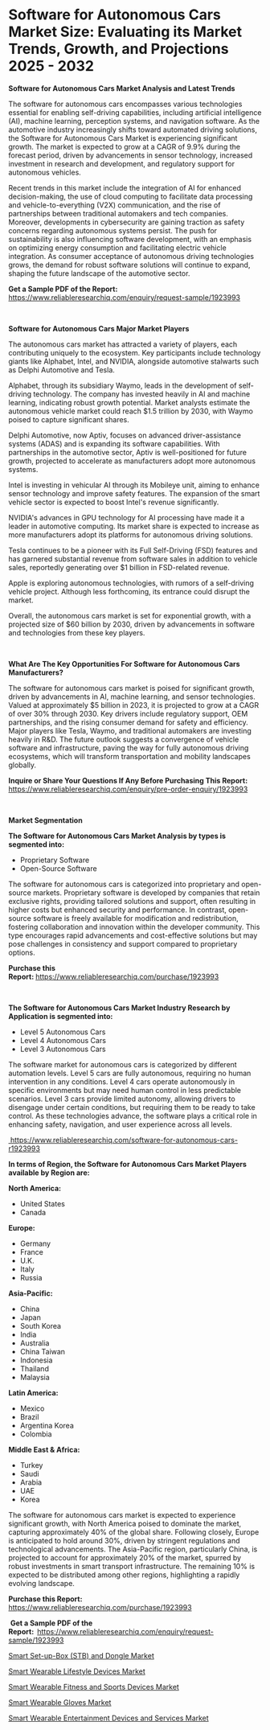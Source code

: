 <p><h1>Software for Autonomous Cars Market Size: Evaluating its Market Trends, Growth, and Projections 2025 - 2032</h1></p><p><strong>Software for Autonomous Cars Market Analysis and Latest Trends</strong></p>
<p><p>The software for autonomous cars encompasses various technologies essential for enabling self-driving capabilities, including artificial intelligence (AI), machine learning, perception systems, and navigation software. As the automotive industry increasingly shifts toward automated driving solutions, the Software for Autonomous Cars Market is experiencing significant growth. The market is expected to grow at a CAGR of 9.9% during the forecast period, driven by advancements in sensor technology, increased investment in research and development, and regulatory support for autonomous vehicles.</p><p>Recent trends in this market include the integration of AI for enhanced decision-making, the use of cloud computing to facilitate data processing and vehicle-to-everything (V2X) communication, and the rise of partnerships between traditional automakers and tech companies. Moreover, developments in cybersecurity are gaining traction as safety concerns regarding autonomous systems persist. The push for sustainability is also influencing software development, with an emphasis on optimizing energy consumption and facilitating electric vehicle integration. As consumer acceptance of autonomous driving technologies grows, the demand for robust software solutions will continue to expand, shaping the future landscape of the automotive sector.</p></p>
<p><strong>Get a Sample PDF of the Report:&nbsp;</strong> <a href="https://www.reliableresearchiq.com/enquiry/request-sample/1923993?utm_campaign=1119&utm_medium=2&utm_source=Github&utm_content=ia&utm_term=28032025&utm_id=software-for-autonomous-cars">https://www.reliableresearchiq.com/enquiry/request-sample/1923993</a></p>
<p>&nbsp;</p>
<p><strong>Software for Autonomous Cars Major Market Players</strong></p>
<p><p>The autonomous cars market has attracted a variety of players, each contributing uniquely to the ecosystem. Key participants include technology giants like Alphabet, Intel, and NVIDIA, alongside automotive stalwarts such as Delphi Automotive and Tesla.</p><p>Alphabet, through its subsidiary Waymo, leads in the development of self-driving technology. The company has invested heavily in AI and machine learning, indicating robust growth potential. Market analysts estimate the autonomous vehicle market could reach $1.5 trillion by 2030, with Waymo poised to capture significant shares.</p><p>Delphi Automotive, now Aptiv, focuses on advanced driver-assistance systems (ADAS) and is expanding its software capabilities. With partnerships in the automotive sector, Aptiv is well-positioned for future growth, projected to accelerate as manufacturers adopt more autonomous systems.</p><p>Intel is investing in vehicular AI through its Mobileye unit, aiming to enhance sensor technology and improve safety features. The expansion of the smart vehicle sector is expected to boost Intel's revenue significantly.</p><p>NVIDIA's advances in GPU technology for AI processing have made it a leader in automotive computing. Its market share is expected to increase as more manufacturers adopt its platforms for autonomous driving solutions.</p><p>Tesla continues to be a pioneer with its Full Self-Driving (FSD) features and has garnered substantial revenue from software sales in addition to vehicle sales, reportedly generating over $1 billion in FSD-related revenue.</p><p>Apple is exploring autonomous technologies, with rumors of a self-driving vehicle project. Although less forthcoming, its entrance could disrupt the market.</p><p>Overall, the autonomous cars market is set for exponential growth, with a projected size of $60 billion by 2030, driven by advancements in software and technologies from these key players.</p></p>
<p>&nbsp;</p>
<p><strong>What Are The Key Opportunities For Software for Autonomous Cars Manufacturers?</strong></p>
<p><p>The software for autonomous cars market is poised for significant growth, driven by advancements in AI, machine learning, and sensor technologies. Valued at approximately $5 billion in 2023, it is projected to grow at a CAGR of over 30% through 2030. Key drivers include regulatory support, OEM partnerships, and the rising consumer demand for safety and efficiency. Major players like Tesla, Waymo, and traditional automakers are investing heavily in R&D. The future outlook suggests a convergence of vehicle software and infrastructure, paving the way for fully autonomous driving ecosystems, which will transform transportation and mobility landscapes globally.</p></p>
<p><strong>Inquire or Share Your Questions If Any Before Purchasing This Report:</strong> <a href="https://www.reliableresearchiq.com/enquiry/pre-order-enquiry/1923993?utm_campaign=1119&utm_medium=2&utm_source=Github&utm_content=ia&utm_term=28032025&utm_id=software-for-autonomous-cars">https://www.reliableresearchiq.com/enquiry/pre-order-enquiry/1923993</a></p>
<p>&nbsp;</p>
<p><strong>Market Segmentation</strong></p>
<p><strong>The Software for Autonomous Cars Market Analysis by types is segmented into:</strong></p>
<p><ul><li>Proprietary Software</li><li>Open-Source Software</li></ul></p>
<p><p>The software for autonomous cars is categorized into proprietary and open-source markets. Proprietary software is developed by companies that retain exclusive rights, providing tailored solutions and support, often resulting in higher costs but enhanced security and performance. In contrast, open-source software is freely available for modification and redistribution, fostering collaboration and innovation within the developer community. This type encourages rapid advancements and cost-effective solutions but may pose challenges in consistency and support compared to proprietary options.</p></p>
<p><strong>Purchase this Report:&nbsp;</strong><a href="https://www.reliableresearchiq.com/purchase/1923993?utm_campaign=1119&utm_medium=2&utm_source=Github&utm_content=ia&utm_term=28032025&utm_id=software-for-autonomous-cars">https://www.reliableresearchiq.com/purchase/1923993</a></p>
<p>&nbsp;</p>
<p><strong>The Software for Autonomous Cars Market Industry Research by Application is segmented into:</strong></p>
<p><ul><li>Level 5 Autonomous Cars</li><li>Level 4 Autonomous Cars</li><li>Level 3 Autonomous Cars</li></ul></p>
<p><p>The software market for autonomous cars is categorized by different automation levels. Level 5 cars are fully autonomous, requiring no human intervention in any conditions. Level 4 cars operate autonomously in specific environments but may need human control in less predictable scenarios. Level 3 cars provide limited autonomy, allowing drivers to disengage under certain conditions, but requiring them to be ready to take control. As these technologies advance, the software plays a critical role in enhancing safety, navigation, and user experience across all levels.</p></p>
<p><a href="https://www.reliableresearchiq.com/software-for-autonomous-cars-r1923993?utm_campaign=1119&utm_medium=2&utm_source=Github&utm_content=ia&utm_term=28032025&utm_id=software-for-autonomous-cars">&nbsp;https://www.reliableresearchiq.com/software-for-autonomous-cars-r1923993</a></p>
<p><strong>In terms of Region, the Software for Autonomous Cars Market Players available by Region are:</strong></p>
<p>
    <p> <strong> North America: </strong>
        <ul>
            <li>United States</li>
            <li>Canada</li>
        </ul>
        </p> 
    <p> <strong> Europe: </strong>
        <ul>
            <li>Germany</li>
            <li>France</li>
            <li>U.K.</li>
            <li>Italy</li>
            <li>Russia</li>
        </ul>
        </p> 
    <p> <strong> Asia-Pacific: </strong>
        <ul>
            <li>China</li>
            <li>Japan</li>
            <li>South Korea</li>
            <li>India</li>
            <li>Australia</li>
            <li>China Taiwan</li>
            <li>Indonesia</li>
            <li>Thailand</li>
            <li>Malaysia</li>
        </ul>
        </p> 
    <p> <strong> Latin America: </strong>
        <ul>
            <li>Mexico</li>
            <li>Brazil</li>
            <li>Argentina Korea</li>
            <li>Colombia</li>
        </ul>
        </p> 
    <p> <strong> Middle East & Africa: </strong>
        <ul>
            <li>Turkey</li>
            <li>Saudi</li>
            <li>Arabia</li>
            <li>UAE</li>
            <li>Korea</li>
        </ul>
    </p>
    </p>
<p><p>The software for autonomous cars market is expected to experience significant growth, with North America poised to dominate the market, capturing approximately 40% of the global share. Following closely, Europe is anticipated to hold around 30%, driven by stringent regulations and technological advancements. The Asia-Pacific region, particularly China, is projected to account for approximately 20% of the market, spurred by robust investments in smart transport infrastructure. The remaining 10% is expected to be distributed among other regions, highlighting a rapidly evolving landscape.</p></p>
<p><strong>Purchase this Report: </strong><a href="https://www.reliableresearchiq.com/purchase/1923993?utm_campaign=1119&utm_medium=2&utm_source=Github&utm_content=ia&utm_term=28032025&utm_id=software-for-autonomous-cars">https://www.reliableresearchiq.com/purchase/1923993</a></p>
<p>&nbsp;<strong>Get a Sample PDF of the Report:&nbsp;&nbsp;</strong><a href="https://www.reliableresearchiq.com/enquiry/request-sample/1923993?utm_campaign=1119&utm_medium=2&utm_source=Github&utm_content=ia&utm_term=28032025&utm_id=software-for-autonomous-cars">https://www.reliableresearchiq.com/enquiry/request-sample/1923993</a></p>
<p><strong></strong></p>
<p><p><a href="https://github.com/mismannely/Market-Research-Report-List-1/blob/main/smart-set-up-box-stb-and-dongle-market.md?utm_campaign=1119&utm_medium=2&utm_source=Github&utm_content=ia&utm_term=28032025&utm_id=software-for-autonomous-cars">Smart Set-up-Box (STB) and Dongle Market</a></p><p><a href="https://github.com/lonanweaseh4/Market-Research-Report-List-1/blob/main/smart-wearable-lifestyle-devices-market.md?utm_campaign=1119&utm_medium=2&utm_source=Github&utm_content=ia&utm_term=28032025&utm_id=software-for-autonomous-cars">Smart Wearable Lifestyle Devices Market</a></p><p><a href="https://github.com/myongfranzcs/Market-Research-Report-List-1/blob/main/smart-wearable-fitness-and-sports-devices-market.md?utm_campaign=1119&utm_medium=2&utm_source=Github&utm_content=ia&utm_term=28032025&utm_id=software-for-autonomous-cars">Smart Wearable Fitness and Sports Devices Market</a></p><p><a href="https://github.com/biandnikelrs/Market-Research-Report-List-1/blob/main/smart-wearable-gloves-market.md?utm_campaign=1119&utm_medium=2&utm_source=Github&utm_content=ia&utm_term=28032025&utm_id=software-for-autonomous-cars">Smart Wearable Gloves Market</a></p><p><a href="https://github.com/tentandyik/Market-Research-Report-List-1/blob/main/smart-wearable-entertainment-devices-and-services-market.md?utm_campaign=1119&utm_medium=2&utm_source=Github&utm_content=ia&utm_term=28032025&utm_id=software-for-autonomous-cars">Smart Wearable Entertainment Devices and Services Market</a></p></p>